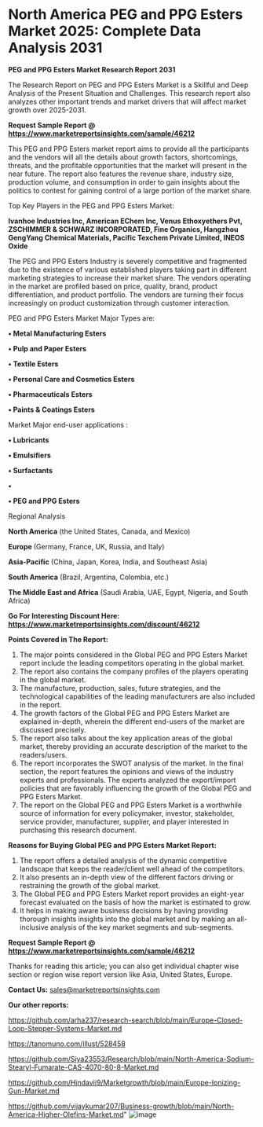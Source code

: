 # North America PEG and PPG Esters Market 2025: Complete Data Analysis 2031

<strong>PEG and PPG Esters Market Research Report 2031</strong>

The Research Report on PEG and PPG Esters Market is a Skillful and Deep Analysis of the Present Situation and Challenges. This research report also analyzes other important trends and market drivers that will affect market growth over 2025-2031.

<strong>Request Sample Report @ <a href=https://www.marketreportsinsights.com/sample/46212>https://www.marketreportsinsights.com/sample/46212</a></strong>

This PEG and PPG Esters market report aims to provide all the participants and the vendors will all the details about growth factors, shortcomings, threats, and the profitable opportunities that the market will present in the near future. The report also features the revenue share, industry size, production volume, and consumption in order to gain insights about the politics to contest for gaining control of a large portion of the market share.

Top Key Players in the PEG and PPG Esters Market:

<strong>Ivanhoe Industries Inc, American EChem Inc, Venus Ethoxyethers Pvt, ZSCHIMMER & SCHWARZ INCORPORATED, Fine Organics, Hangzhou GengYang Chemical Materials, Pacific Texchem Private Limited, INEOS Oxide</strong>

The PEG and PPG Esters Industry is severely competitive and fragmented due to the existence of various established players taking part in different marketing strategies to increase their market share. The vendors operating in the market are profiled based on price, quality, brand, product differentiation, and product portfolio. The vendors are turning their focus increasingly on product customization through customer interaction.

PEG and PPG Esters Market Major Types are:

<strong>•  Metal Manufacturing Esters

•  Pulp and Paper Esters

•  Textile Esters

•  Personal Care and Cosmetics Esters

•  Pharmaceuticals Esters

•  Paints & Coatings Esters</strong>

Market Major end-user applications :

<strong>•  Lubricants

•  Emulsifiers

•  Surfactants

•  

•  PEG and PPG Esters</strong>

Regional Analysis

</u><strong><b>North America</b></strong> (the United States, Canada, and Mexico)

<strong><b>Europe </b></strong>(Germany, France, UK, Russia, and Italy)

<strong><b>Asia-Pacific</b></strong> (China, Japan, Korea, India, and Southeast Asia)

<strong><b>South America</b></strong> (Brazil, Argentina, Colombia, etc.)

<strong><b>The Middle East and Africa</b></strong> (Saudi Arabia, UAE, Egypt, Nigeria, and South Africa)

<strong>Go For Interesting Discount Here: <a href=https://www.marketreportsinsights.com/discount/46212>https://www.marketreportsinsights.com/discount/46212</a></strong>

<strong>Points Covered in The Report:</strong>
<ol>
  <li>The major points considered in the Global PEG and PPG Esters Market report include the leading competitors operating in the global market.</li>
  <li>The report also contains the company profiles of the players operating in the global market.</li>
  <li>The manufacture, production, sales, future strategies, and the technological capabilities of the leading manufacturers are also included in the report.</li>
  <li>The growth factors of the Global PEG and PPG Esters Market are explained in-depth, wherein the different end-users of the market are discussed precisely.</li>
  <li>The report also talks about the key application areas of the global market, thereby providing an accurate description of the market to the readers/users.</li>
  <li>The report incorporates the SWOT analysis of the market. In the final section, the report features the opinions and views of the industry experts and professionals. The experts analyzed the export/import policies that are favorably influencing the growth of the Global PEG and PPG Esters Market.</li>
  <li>The report on the Global PEG and PPG Esters Market is a worthwhile source of information for every policymaker, investor, stakeholder, service provider, manufacturer, supplier, and player interested in purchasing this research document.</li>
</ol>
<strong>Reasons for Buying Global PEG and PPG Esters Market Report:</strong>

<ol>
  <li>The report offers a detailed analysis of the dynamic competitive landscape that keeps the reader/client well ahead of the competitors.</li>
  <li>It also presents an in-depth view of the different factors driving or restraining the growth of the global market.</li>
  <li>The Global PEG and PPG Esters Market report provides an eight-year forecast evaluated on the basis of how the market is estimated to grow.</li>
  <li>It helps in making aware business decisions by having providing thorough insights insights into the global market and by making an all-inclusive analysis of the key market segments and sub-segments.</li>
</ol>
<strong>Request Sample Report @ <a href=https://www.marketreportsinsights.com/sample/46212>https://www.marketreportsinsights.com/sample/46212</a></strong>


Thanks for reading this article; you can also get individual chapter wise section or region wise report version like Asia, United States, Europe.

<strong>Contact Us:</strong>
sales@marketreportsinsights.com

<strong>Our other reports:</strong>

<a href=https://github.com/arha237/research-search/blob/main/Europe-Closed-Loop-Stepper-Systems-Market.md>https://github.com/arha237/research-search/blob/main/Europe-Closed-Loop-Stepper-Systems-Market.md</a>

<a href=https://tanomuno.com/illust/528458>https://tanomuno.com/illust/528458</a>

<a href=https://github.com/Siya23553/Research/blob/main/North-America-Sodium-Stearyl-Fumarate-CAS-4070-80-8-Market.md>https://github.com/Siya23553/Research/blob/main/North-America-Sodium-Stearyl-Fumarate-CAS-4070-80-8-Market.md</a>

<a href=https://github.com/Hindavii9/Marketgrowth/blob/main/Europe-Ionizing-Gun-Market.md>https://github.com/Hindavii9/Marketgrowth/blob/main/Europe-Ionizing-Gun-Market.md</a>

<a href=https://github.com/vijaykumar207/Business-growth/blob/main/North-America-Higher-Olefins-Market.md>https://github.com/vijaykumar207/Business-growth/blob/main/North-America-Higher-Olefins-Market.md</a>"
![image](https://github.com/user-attachments/assets/d6b6613f-b712-4c2c-ab71-9f1ba3e0a61a)

